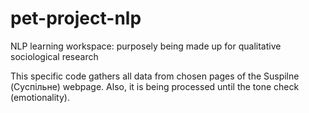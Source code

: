 # pet-project-nlp

NLP learning workspace: purposely being made up for qualitative sociological research

This specific code gathers all data from chosen pages of the Suspilne (Суспільне) webpage. Also, it is being processed until the tone check (emotionality).

